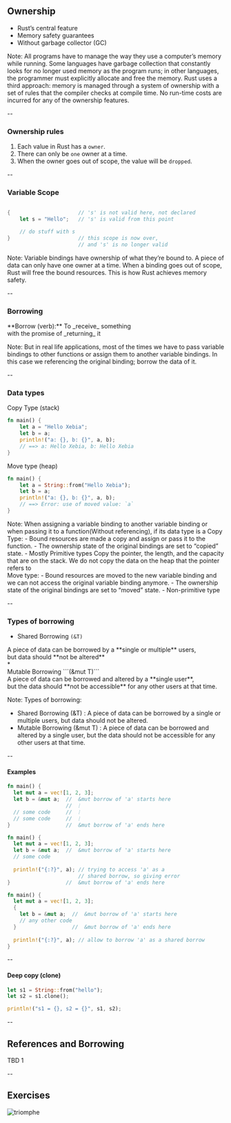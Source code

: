 ## Ownership

* Rust’s central feature
* Memory safety guarantees
* Without garbage collector (GC)


Note:
All programs have to manage the way they use a computer’s memory while running. 
Some languages have garbage collection that constantly looks for no longer used memory as the program runs; 
in other languages, the programmer must explicitly allocate and free the memory. 
Rust uses a third approach: memory is managed through a system of ownership with a set of rules that the compiler checks at compile time. 
No run-time costs are incurred for any of the ownership features.

--

### Ownership rules

1. Each value in Rust has a ```owner```.
1. There can only be ```one``` owner at a time.
1. When the owner goes out of scope, the value will be ```dropped```.

--

### Variable Scope

```rust

{                      // 's' is not valid here, not declared
    let s = "Hello";   // 's' is valid from this point

    // do stuff with s
}                      // this scope is now over, 
                       // and 's' is no longer valid
```

Note:
Variable bindings have ownership of what they’re bound to. A piece of data can only have one owner at a time. 
When a binding goes out of scope, Rust will free the bound resources. This is how Rust achieves memory safety.


--

### Borrowing

<div>
**Borrow (verb):** 
To _receive_ something </br>with the promise of _returning_ it
</div> <!-- .element: class="beige" -->


Note:
But in real life applications, most of the times we have to pass variable bindings to other functions 
or assign them to another variable bindings. In this case we referencing the original binding; borrow the data of it.

--

### Data types

Copy Type (stack)

```rust
fn main() {
    let a = "Hello Xebia";
    let b = a;
    println!("a: {}, b: {}", a, b); 
    // ==> a: Hello Xebia, b: Hello Xebia
}
```

Move type (heap) <!-- .element: class="fragment" data-fragment-index="2" -->

```rust
fn main() {
    let a = String::from("Hello Xebia");
    let b = a;
    println!("a: {}, b: {}", a, b); 
    // ==> Error: use of moved value: `a`
}
```
<!-- .element: class="fragment" data-fragment-index="2" --> 


Note:
When assigning a variable binding to another variable binding or when passing it to a function(Without referencing), if its data type is a
Copy Type:
    - Bound resources are made a copy and assign or pass it to the function.
    - The ownership state of the original bindings are set to “copied” state.
    - Mostly Primitive types
Copy the pointer, the length, and the capacity that are on the stack. We do not copy the data on the heap that the pointer refers to    
Move type:
    - Bound resources are moved to the new variable binding and we can not access the original variable binding anymore.
    - The ownership state of the original bindings are set to “moved” state.
    - Non-primitive type

--

### Types of borrowing
* Shared Borrowing ```(&T)```
<div>A piece of data can be borrowed by a **single or multiple** users,</br> but data should **not be altered**</div> <!-- .element: class="fragment small" data-fragment-index="2" -->
* <div>Mutable Borrowing ```(&mut T)```</div>
<div>A piece of data can be borrowed and altered by a **single user**, </br>but the data should **not be accessible** for any other users at that time.</div> <!-- .element: class="fragment small" data-fragment-index="3" -->

Note:
Types of borrowing:
- Shared Borrowing (&T) : A piece of data can be borrowed by a single or multiple users, but data should not be altered.
- Mutable Borrowing (&mut T) : A piece of data can be borrowed and altered by a single user, but the data should not be accessible for any other users at that time.

--

#### Examples

```rust
fn main() {
  let mut a = vec![1, 2, 3];
  let b = &mut a;  //  &mut borrow of 'a' starts here
                   //  ⁝
  // some code     //  ⁝
  // some code     //  ⁝
}                  //  &mut borrow of 'a' ends here

fn main() {
  let mut a = vec![1, 2, 3];
  let b = &mut a;  //  &mut borrow of 'a' starts here
  // some code
  
  println!("{:?}", a); // trying to access 'a' as a 
                       // shared borrow, so giving error
}                  //  &mut borrow of 'a' ends here

fn main() {
  let mut a = vec![1, 2, 3];
  {
    let b = &mut a;  //  &mut borrow of 'a' starts here
    // any other code
  }                  //  &mut borrow of 'a' ends here
  
  println!("{:?}", a); // allow to borrow 'a' as a shared borrow
}
```

--

#### Deep copy (clone)

```rust
let s1 = String::from("hello");
let s2 = s1.clone();

println!("s1 = {}, s2 = {}", s1, s2);
```

--

## References and Borrowing

TBD 1

--

## Exercises

![triomphe](../../images/triomphe.png) <!-- .element: class="borderless medium" -->
